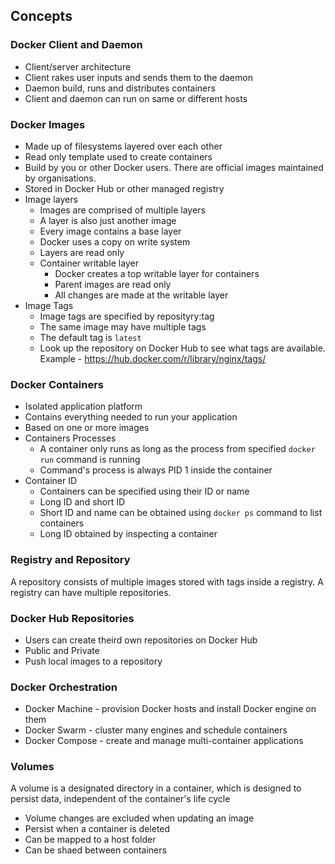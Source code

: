 ## Concepts

### Docker Client and Daemon
  - Client/server architecture
  - Client rakes user inputs and sends them to the daemon
  - Daemon build, runs and distributes containers
  - Client and daemon can run on same or different hosts

### Docker Images
  - Made up of filesystems layered over each other
  - Read only template used to create containers
  - Build by you or other Docker users. There are official images maintained by organisations.
  - Stored in Docker Hub or other managed registry
  - Image layers
    + Images are comprised of multiple layers
    + A layer is also just another image
    + Every image contains a base layer
    + Docker uses a copy on write system
    + Layers are read only
    + Container writable layer
      - Docker creates a top writable layer for containers
      - Parent images are read only
      - All changes are made at the writable layer
  - Image Tags
    + Image tags are specified by reposityry:tag
    + The same image may have multiple tags
    + The default tag is `latest`
    + Look up the repository on Docker Hub to see what tags are available. Example - https://hub.docker.com/r/library/nginx/tags/

### Docker Containers
  - Isolated application platform
  - Contains everything needed to run your application
  - Based on one or more images
  - Containers Processes
    + A container only runs as long as the process from specified `docker run` command is running
    + Command's process is always PID 1 inside the container
  - Container ID
    + Containers can be specified using their ID or name
    + Long ID and short ID
    + Short ID and name can be obtained using `docker ps` command to list containers
    + Long ID obtained by inspecting a container

### Registry and Repository
A repository consists of multiple images stored with tags inside a registry.
A registry can have multiple repositories.

### Docker Hub Repositories
  - Users can create theird own repositories on Docker Hub
  - Public and Private
  - Push local images to a repository

### Docker Orchestration
  - Docker Machine - provision Docker hosts and install Docker engine on them
  - Docker Swarm - cluster many engines and schedule containers
  - Docker Compose - create and manage multi-container applications

### Volumes
A volume is a designated directory in a container, which is designed to persist data,
independent of the container's life cycle
  - Volume changes are excluded when updating an image
  - Persist when a container is deleted
  - Can be mapped to a host folder
  - Can be shaed between containers

